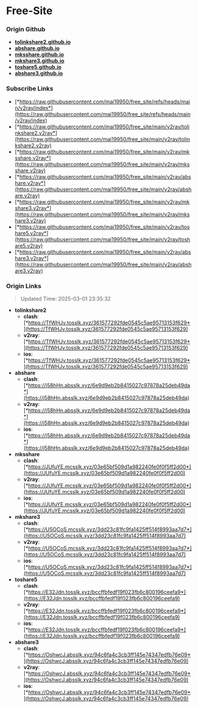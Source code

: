 # Free-Site

### Origin Github

- [**tolinkshare2.github.io**](https://github.com/tolinkshare2/tolinkshare2.github.io)
- [**abshare.github.io**](https://github.com/abshare/abshare.github.io)
- [**mksshare.github.io**](https://github.com/mksshare/mksshare.github.io)
- [**mkshare3.github.io**](https://github.com/mkshare3/mkshare3.github.io)
- [**toshare5.github.io**](https://github.com/toshare5/toshare5.github.io)
- [**abshare3.github.io**](https://github.com/abshare3/abshare3.github.io)

### Subscribe Links

- [*https://raw.githubusercontent.com/mai19950/free_site/refs/heads/main/v2ray/index*](https://raw.githubusercontent.com/mai19950/free_site/refs/heads/main/v2ray/index)
- [*https://raw.githubusercontent.com/mai19950/free_site/main/v2ray/tolinkshare2.v2ray*](https://raw.githubusercontent.com/mai19950/free_site/main/v2ray/tolinkshare2.v2ray)
- [*https://raw.githubusercontent.com/mai19950/free_site/main/v2ray/mksshare.v2ray*](https://raw.githubusercontent.com/mai19950/free_site/main/v2ray/mksshare.v2ray)
- [*https://raw.githubusercontent.com/mai19950/free_site/main/v2ray/abshare.v2ray*](https://raw.githubusercontent.com/mai19950/free_site/main/v2ray/abshare.v2ray)
- [*https://raw.githubusercontent.com/mai19950/free_site/main/v2ray/mkshare3.v2ray*](https://raw.githubusercontent.com/mai19950/free_site/main/v2ray/mkshare3.v2ray)
- [*https://raw.githubusercontent.com/mai19950/free_site/main/v2ray/toshare5.v2ray*](https://raw.githubusercontent.com/mai19950/free_site/main/v2ray/toshare5.v2ray)
- [*https://raw.githubusercontent.com/mai19950/free_site/main/v2ray/abshare3.v2ray*](https://raw.githubusercontent.com/mai19950/free_site/main/v2ray/abshare3.v2ray)

### Origin Links

> Updated Time: 2025-03-01 23:35:32

- **tolinkshare2**
  - **clash**: [*https://TfWHJv.tosslk.xyz/361577292fde0545c5ae95713153f629*](https://TfWHJv.tosslk.xyz/361577292fde0545c5ae95713153f629)
  - **v2ray**: [*https://TfWHJv.tosslk.xyz/361577292fde0545c5ae95713153f629*](https://TfWHJv.tosslk.xyz/361577292fde0545c5ae95713153f629)
  - **ios**: [*https://TfWHJv.tosslk.xyz/361577292fde0545c5ae95713153f629*](https://TfWHJv.tosslk.xyz/361577292fde0545c5ae95713153f629)
- **abshare**
  - **clash**: [*https://j58hHn.absslk.xyz/6e9d9eb2b8415027c97878a25deb49da*](https://j58hHn.absslk.xyz/6e9d9eb2b8415027c97878a25deb49da)
  - **v2ray**: [*https://j58hHn.absslk.xyz/6e9d9eb2b8415027c97878a25deb49da*](https://j58hHn.absslk.xyz/6e9d9eb2b8415027c97878a25deb49da)
  - **ios**: [*https://j58hHn.absslk.xyz/6e9d9eb2b8415027c97878a25deb49da*](https://j58hHn.absslk.xyz/6e9d9eb2b8415027c97878a25deb49da)
- **mksshare**
  - **clash**: [*https://JUfuYE.mcsslk.xyz/03e65bf509d1a982240fe0f0f5ff2d00*](https://JUfuYE.mcsslk.xyz/03e65bf509d1a982240fe0f0f5ff2d00)
  - **v2ray**: [*https://JUfuYE.mcsslk.xyz/03e65bf509d1a982240fe0f0f5ff2d00*](https://JUfuYE.mcsslk.xyz/03e65bf509d1a982240fe0f0f5ff2d00)
  - **ios**: [*https://JUfuYE.mcsslk.xyz/03e65bf509d1a982240fe0f0f5ff2d00*](https://JUfuYE.mcsslk.xyz/03e65bf509d1a982240fe0f0f5ff2d00)
- **mkshare3**
  - **clash**: [*https://U5OCoS.mcsslk.xyz/3dd23c81fc9fa1425ff514f8993aa7d7*](https://U5OCoS.mcsslk.xyz/3dd23c81fc9fa1425ff514f8993aa7d7)
  - **v2ray**: [*https://U5OCoS.mcsslk.xyz/3dd23c81fc9fa1425ff514f8993aa7d7*](https://U5OCoS.mcsslk.xyz/3dd23c81fc9fa1425ff514f8993aa7d7)
  - **ios**: [*https://U5OCoS.mcsslk.xyz/3dd23c81fc9fa1425ff514f8993aa7d7*](https://U5OCoS.mcsslk.xyz/3dd23c81fc9fa1425ff514f8993aa7d7)
- **toshare5**
  - **clash**: [*https://E32Jdn.tosslk.xyz/bccffbfedf19f023fb6c800196ceefa9*](https://E32Jdn.tosslk.xyz/bccffbfedf19f023fb6c800196ceefa9)
  - **v2ray**: [*https://E32Jdn.tosslk.xyz/bccffbfedf19f023fb6c800196ceefa9*](https://E32Jdn.tosslk.xyz/bccffbfedf19f023fb6c800196ceefa9)
  - **ios**: [*https://E32Jdn.tosslk.xyz/bccffbfedf19f023fb6c800196ceefa9*](https://E32Jdn.tosslk.xyz/bccffbfedf19f023fb6c800196ceefa9)
- **abshare3**
  - **clash**: [*https://OshwcJ.absslk.xyz/94c6fa4c3cb3ff145e74347edfb76e09*](https://OshwcJ.absslk.xyz/94c6fa4c3cb3ff145e74347edfb76e09)
  - **v2ray**: [*https://OshwcJ.absslk.xyz/94c6fa4c3cb3ff145e74347edfb76e09*](https://OshwcJ.absslk.xyz/94c6fa4c3cb3ff145e74347edfb76e09)
  - **ios**: [*https://OshwcJ.absslk.xyz/94c6fa4c3cb3ff145e74347edfb76e09*](https://OshwcJ.absslk.xyz/94c6fa4c3cb3ff145e74347edfb76e09)
